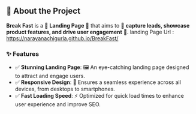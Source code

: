 ## 📝 About the Project

**Break Fast** is a 🌟 **Landing Page** 🌟 that aims to 🎯 **capture leads, showcase product features, and drive user engagement** 🎯. 
landing Page Url : https://narayanachigurla.github.io/BreakFast/

### ✨ Features

- ✅ **Stunning Landing Page**: 🖼️ An eye-catching landing page designed to attract and engage users.
- ✅ **Responsive Design**: 📱 Ensures a seamless experience across all devices, from desktops to smartphones.
- ✅ **Fast Loading Speed**: ⚡ Optimized for quick load times to enhance user experience and improve SEO.


